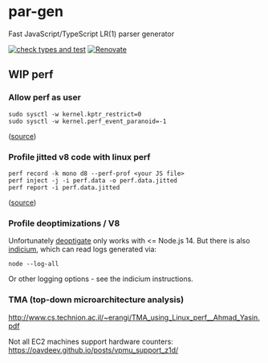 # par-gen
Fast JavaScript/TypeScript LR(1) parser generator

[![check types and test](https://github.com/par-gen/par-gen/workflows/check%20types%20and%20test/badge.svg)](https://github.com/par-gen/par-gen/actions?query=workflow%3A%22check+types+and+test%22)
[![Renovate](https://img.shields.io/badge/renovate-enabled-brightgreen.svg)](https://renovatebot.com)

## WIP perf

### Allow perf as user

```shell
sudo sysctl -w kernel.kptr_restrict=0
sudo sysctl -w kernel.perf_event_paranoid=-1
```

([source](http://iv-m.github.io/notes/perf/))

### Profile jitted v8 code with linux perf

```shell
perf record -k mono d8 --perf-prof <your JS file>
perf inject -j -i perf.data -o perf.data.jitted
perf report -i perf.data.jitted
```

([source](https://chromium.googlesource.com/v8/v8/+/82e95f597b3563e3c1947d760ba138f67d45bf6a))

### Profile deoptimizations / V8

Unfortunately [deoptigate](https://github.com/thlorenz/deoptigate) only works with <= Node.js 14.
But there is also [indicium](https://v8.dev/blog/system-analyzer), which can read logs generated via:

```shell
node --log-all
```

Or other logging options - see the indicium instructions.

### TMA (top-down microarchitecture analysis)

http://www.cs.technion.ac.il/~erangi/TMA_using_Linux_perf__Ahmad_Yasin.pdf

Not all EC2 machines support hardware counters: https://oavdeev.github.io/posts/vpmu_support_z1d/
